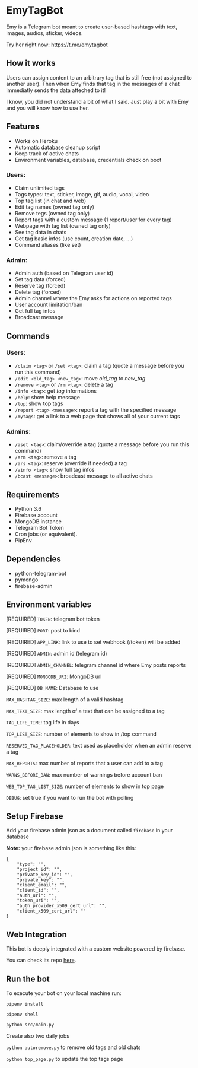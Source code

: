 # EmyTagBot

Emy is a Telegram bot meant to create user-based hashtags with text, images, audios, sticker, videos.

Try her right now: https://t.me/emytagbot

## How it works
Users can assign content to an arbitrary tag that is still free (not assigned to another user). Then when Emy finds that tag in the messages of a chat immediatly sends the data atteched to it!

I know, you did not understand a bit of what I said. Just play a bit with Emy and you will know how to use her.

## Features
* Works on Heroku
* Automatic database cleanup script
* Keep track of active chats
* Environment variables, database, credentials check on boot

### Users:
* Claim unlimited tags
* Tags types: text, sticker, image, gif, audio, vocal, video
* Top tag list (in chat and web)
* Edit tag names (owned tag only)
* Remove tegs (owned tag only)
* Report tags with a custom message (1 report/user for every tag)
* Webpage with tag list (owned tag only)
* See tag data in chats
* Get tag basic infos (use count, creation date, ...)
* Command aliases (like set)

### Admin:
* Admin auth (based on Telegram user id)
* Set tag data (forced)
* Reserve tag (forced)
* Delete tag (forced)
* Admin channel where the Emy asks for actions on reported tags
* User account limitation/ban
* Get full tag infos
* Broadcast message

## Commands

### Users:
* `/claim <tag>` or `/set <tag>`: claim a tag (quote a message before you run this command)
* `/edit <old_tag> <new_tag>`: move *old_tag* to *new_tag*
* `/remove <tag>` or `/rm <tag>`: delete a tag
* `/info <tag>`: get *tag* informations
* `/help`: show help message
* `/top`: show top tags
* `/report <tag> <message>`: report a tag with the specified message
* `/mytags`: get a link to a web page that shows all of your current tags

### Admins:
* `/aset <tag>`: claim/override a tag (quote a message before you run this command)
* `/arm <tag>`: remove a tag
* `/ars <tag>`: reserve (override if needed) a tag
* `/ainfo <tag>`: show full tag infos
* `/bcast <message>`: broadcast message to all active chats

## Requirements
* Python 3.6
* Firebase account
* MongoDB instance
* Telegram Bot Token
* Cron jobs (or equivalent). 
* PipEnv

## Dependencies
* python-telegram-bot
* pymongo
* firebase-admin 

## Environment variables

[REQUIRED] `TOKEN`: telegram bot token

[REQUIRED] `PORT`: post to bind

[REQUIRED] `APP_LINK`: link to use to set webhook (/token) will be added

[REQUIRED] `ADMIN`: admin id (telegram id)

[REQUIRED] `ADMIN_CHANNEL`: telegram channel id where Emy posts reports

[REQUIRED] `MONGODB_URI`: MongoDB url

[REQUIRED] `DB_NAME`: Database to use

`MAX_HASHTAG_SIZE`:  max length of a valid hashtag

`MAX_TEXT_SIZE`: max length of a text that can be assigned to a tag

`TAG_LIFE_TIME`: tag life in days

`TOP_LIST_SIZE`: number of elements to show in /top command

`RESERVED_TAG_PLACEHOLDER`: text used as placeholder when an admin reserve a tag

`MAX_REPORTS`: max number of reports that a user can add to a tag

`WARNS_BEFORE_BAN`: max number of warnings before account ban

`WEB_TOP_TAG_LIST_SIZE`:  number of elements to show in top page

`DEBUG`: set true if you want to run the bot with polling

## Setup Firebase
Add your firebase admin json as a document called `firebase` in your database

**Note:**
your firebase admin json is something like this:
```
{
    "type": "",
    "project_id": "",
    "private_key_id": "",
    "private_key": "",
    "client_email": "",
    "client_id": "",
    "auth_uri": "",
    "token_uri": "",
    "auth_provider_x509_cert_url": "",
    "client_x509_cert_url": ""
}
```

## Web Integration
This bot is deeply integrated with a custom website powered by firebase.

You can check its repo [here](https://github.com/rickycorte/EmyTagBot-Site).


## Run the bot
To execute your bot on your local machine run:

`pipenv install`

`pipenv shell`

`python src/main.py`

Create also two daily jobs

`python autoremove.py` to remove old tags and old chats

`python top_page.py` to update the top tags page

